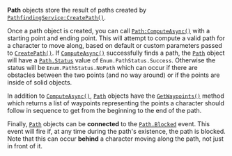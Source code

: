 **Path** objects store the result of paths created by
[`PathfindingService:CreatePath()`](https://create.roblox.com/docs/reference/engine/classes/PathfindingService#CreatePath).

Once a path object is created, you can call [`Path:ComputeAsync()`](https://create.roblox.com/docs/reference/engine/classes/Path#ComputeAsync) with a
starting point and ending point. This will attempt to compute a valid path for
a character to move along, based on default or custom parameters passed to
[`CreatePath()`](https://create.roblox.com/docs/reference/engine/classes/PathfindingService#CreatePath). If
[`ComputeAsync()`](https://create.roblox.com/docs/reference/engine/classes/Path#ComputeAsync) successfully finds a path, the
[`Path`](https://create.roblox.com/docs/reference/engine/classes/Path) object will have a [`Path.Status`](https://create.roblox.com/docs/reference/engine/classes/Path#Status) value of
`Enum.PathStatus.Success`. Otherwise the status will be
`Enum.PathStatus.NoPath` which can occur if there are obstacles between the
two points (and no way around) or if the points are inside of solid objects.

In addition to [`ComputeAsync()`](https://create.roblox.com/docs/reference/engine/classes/Path#ComputeAsync), [`Path`](https://create.roblox.com/docs/reference/engine/classes/Path)
objects have the [`GetWaypoints()`](https://create.roblox.com/docs/reference/engine/classes/Path#GetWaypoints) method which
returns a list of waypoints representing the points a character should follow
in sequence to get from the beginning to the end of the path.

Finally, [`Path`](https://create.roblox.com/docs/reference/engine/classes/Path) objects can be **connected** to the [`Path.Blocked`](https://create.roblox.com/docs/reference/engine/classes/Path#Blocked)
event. This event will fire if, at any time during the path's existence, the
path is blocked. Note that this can occur **behind** a character moving along
the path, not just in front of it.
